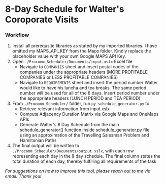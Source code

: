 # 8-Day Schedule for Walter's Coroporate Visits

### Workflow

1. Install all prerequsite libraries as stated by my imported libraries. I have omitted my MAPS_API_KEY from the Maps folder. Kindly replace the placeholder value with your own Google MAPS API Key.
2. Open `./Procomm_Scheduler/Documents/input.xslx` Excel file
    - Navigate to `COMPANIES` sheet and insert postal codes of the companies under the appropriate headers (MORE PROFITABLE COMPANIES or LESS PROFITABLE COMPANIES)
    - Navigate to `REQUIREMENTS` sheet and insert the period number Walter would like to have his luncha and tea breaks. The same period number will be used for all of the 8 days. Insert period number under the appropriate headers (LUNCH PERIOD and TEA PERIOD)
3. From `./Procomm_Scheduler/` folder, run `py schedule_generator.py` to 
    - Retrieve relevant information from input.xslx
    - Compute Adjacency Duration Matrix via Google Maps and OneMaps APIs
    - Generate Walter's 8 Day Schedule from the main schedule_generator() function inside schedule_generator.py file using an approximation of the Travelling Salesman Problem and Hamiltonian Paths
4. The final output will be written to `./Procomm_Scheduler/Documents/output.xslx`, with each row representing each day in the 8 day schedule. The final column states the total duration of each day, thereby fulfilling all requirements of the task.

_For suggestions on how to improve this tool, please reach out to me via email. Thank you!_